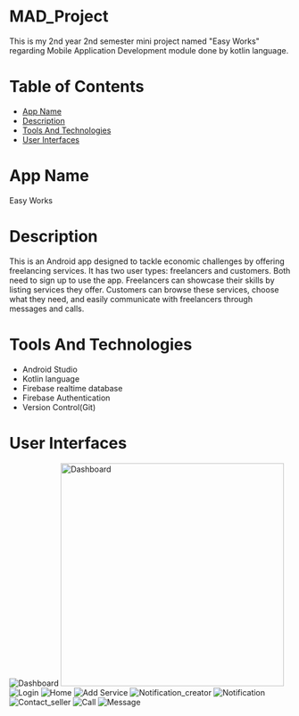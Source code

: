 # MAD_Project
This is my 2nd year 2nd semester mini project named "Easy Works" regarding Mobile Application Development module done by kotlin language. 

# Table of Contents
- [App Name](#app-name)
- [Description](#description)
- [Tools And Technologies](#tools-and-technologies)
- [User Interfaces](#user-interfaces)

# App Name
Easy Works

# Description
This is an Android app designed to tackle economic challenges by offering freelancing services. It has two user types: freelancers and customers. Both need to sign up to use the app. Freelancers can showcase their skills by listing services they offer. Customers can browse these services, choose what they need, and easily communicate with freelancers through messages and calls.

# Tools And Technologies
- Android Studio
- Kotlin language
- Firebase realtime database
- Firebase Authentication
- Version Control(Git)

# User Interfaces
![Dashboard](Images/dashboard.png) <img src="images/dashboard.png" alt="Dashboard" width="400">
![Login](Images/login.png)
![Home](Images/home.png)
![Add Service](Images/addservice.png)
![Notification_creator](Images/notificationcreator.png)
![Notification](Images/notification.png)
![Contact_seller](Images/contactseller.png)
![Call](Images/call.png)
![Message](Images/message.png)




